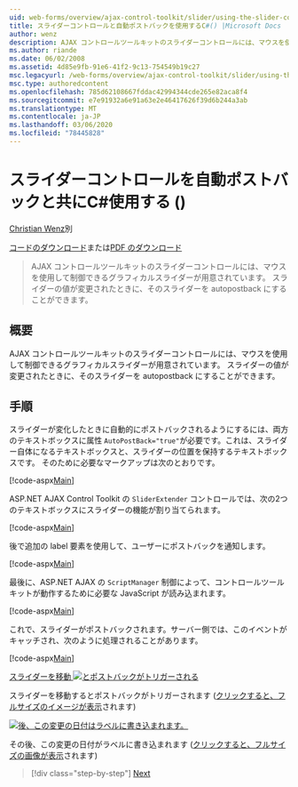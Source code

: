 ```yaml
---
uid: web-forms/overview/ajax-control-toolkit/slider/using-the-slider-control-with-auto-postback-cs
title: スライダーコントロールと自動ポストバックを使用するC#() |Microsoft Docs
author: wenz
description: AJAX コントロールツールキットのスライダーコントロールには、マウスを使用して制御できるグラフィカルスライダーが用意されています。 スライダーを自動投稿することができます...
ms.author: riande
ms.date: 06/02/2008
ms.assetid: 4d85e9fb-91e6-41f2-9c13-754549b19c27
msc.legacyurl: /web-forms/overview/ajax-control-toolkit/slider/using-the-slider-control-with-auto-postback-cs
msc.type: authoredcontent
ms.openlocfilehash: 785d62108667fddac42994344cde265e82aca8f4
ms.sourcegitcommit: e7e91932a6e91a63e2e46417626f39d6b244a3ab
ms.translationtype: MT
ms.contentlocale: ja-JP
ms.lasthandoff: 03/06/2020
ms.locfileid: "78445828"
---
```

# <a name="using-the-slider-control-with-auto-postback-c"></a>スライダーコントロールを自動ポストバックと共にC#使用する ()

[Christian Wenz](https://github.com/wenz)別

[コードのダウンロード](https://download.microsoft.com/download/9/3/f/93f8daea-bebd-4821-833b-95205389c7d0/Slider1.cs.zip)または[PDF のダウンロード](https://download.microsoft.com/download/b/6/a/b6ae89ee-df69-4c87-9bfb-ad1eb2b23373/slider1CS.pdf)

> AJAX コントロールツールキットのスライダーコントロールには、マウスを使用して制御できるグラフィカルスライダーが用意されています。 スライダーの値が変更されたときに、そのスライダーを autopostback にすることができます。

## <a name="overview"></a>概要

AJAX コントロールツールキットのスライダーコントロールには、マウスを使用して制御できるグラフィカルスライダーが用意されています。 スライダーの値が変更されたときに、そのスライダーを autopostback にすることができます。

## <a name="steps"></a>手順

スライダーが変化したときに自動的にポストバックされるようにするには、両方のテキストボックスに属性 `AutoPostBack="true"`が必要です。これは、スライダー自体になるテキストボックスと、スライダーの位置を保持するテキストボックスです。 そのために必要なマークアップは次のとおりです。

[!code-aspx[Main](using-the-slider-control-with-auto-postback-cs/samples/sample1.aspx)]

ASP.NET AJAX Control Toolkit の `SliderExtender` コントロールでは、次の2つのテキストボックスにスライダーの機能が割り当てられます。

[!code-aspx[Main](using-the-slider-control-with-auto-postback-cs/samples/sample2.aspx)]

後で追加の label 要素を使用して、ユーザーにポストバックを通知します。

[!code-aspx[Main](using-the-slider-control-with-auto-postback-cs/samples/sample3.aspx)]

最後に、ASP.NET AJAX の `ScriptManager` 制御によって、コントロールツールキットが動作するために必要な JavaScript が読み込まれます。

[!code-aspx[Main](using-the-slider-control-with-auto-postback-cs/samples/sample4.aspx)]

これで、スライダーがポストバックされます。サーバー側では、このイベントがキャッチされ、次のように処理されることがあります。

[!code-aspx[Main](using-the-slider-control-with-auto-postback-cs/samples/sample5.aspx)]

[スライダーを移動 ![とポストバックがトリガーされる](using-the-slider-control-with-auto-postback-cs/_static/image2.png)](using-the-slider-control-with-auto-postback-cs/_static/image1.png)

スライダーを移動するとポストバックがトリガーされます ([クリックすると、フルサイズのイメージが表示](using-the-slider-control-with-auto-postback-cs/_static/image3.png)されます)

[![後、この変更の日付はラベルに書き込まれます。](using-the-slider-control-with-auto-postback-cs/_static/image5.png)](using-the-slider-control-with-auto-postback-cs/_static/image4.png)

その後、この変更の日付がラベルに書き込まれます ([クリックすると、フルサイズの画像が表示](using-the-slider-control-with-auto-postback-cs/_static/image6.png)されます)

> [!div class="step-by-step"]
> [Next](databinding-the-slider-control-cs.md)
